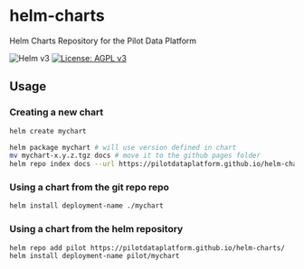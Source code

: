 # helm-charts
Helm Charts Repository for the Pilot Data Platform

![Helm v3](https://img.shields.io/badge/Helm-v3-green?style=for-the-badge)
[![License: AGPL v3](https://img.shields.io/badge/License-AGPL_v3-blue.svg?style=for-the-badge)](https://www.gnu.org/licenses/agpl-3.0)

## Usage

### Creating a new chart
```bash
helm create mychart
```

```bash
helm package mychart # will use version defined in chart
mv mychart-x.y.z.tgz docs # move it to the github pages folder
helm repo index docs --url https://pilotdataplatform.github.io/helm-charts/ # build index file for helm repository
```

### Using a chart from the git repo repo
```bash
helm install deployment-name ./mychart
```

### Using a chart from the helm repository
```bash
helm repo add pilot https://pilotdataplatform.github.io/helm-charts/
helm install deployment-name pilot/mychart
```
